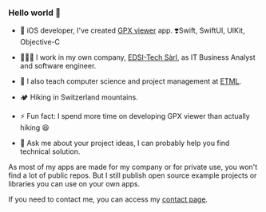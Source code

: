 ### Hello world 👋

- 📱 iOS developer, I've created [GPX viewer](https://apps.apple.com/ch/app/gpx-viewer/id1511582047?l=fr) app. ❣️Swift, SwiftUI, UIKit, Objective-C

- 🧑🏻‍💻 I work in my own company, [EDSI-Tech Sàrl](https://edsi-tech.com), as IT Business Analyst and software engineer.
- 🎒 I also teach computer science and project management at [ETML](https://www.etml.ch/).
- 🏕 Hiking in Switzerland mountains.
- ⚡️ Fun fact: I spend more time on developing GPX viewer than actually hiking 😆
- 💬 Ask me about your project ideas, I can probably help you find technical solution.

As most of my apps are made for my company or for private use, you won't find a lot of public repos. But I still publish open source example projects or libraries you can use on your own apps.

If you need to contact me, you can access my [contact page](https://contact.gander.family?locale=en).
